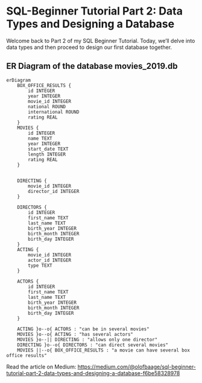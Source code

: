 # SQL-Beginner Tutorial Part 2: Data Types and Designing a Database

Welcome back to Part 2 of my SQL Beginner Tutorial. Today, we’ll delve into data types and then proceed to design our first database together.

## ER Diagram of the database movies_2019.db

```mermaid
erDiagram              
    BOX_OFFICE_RESULTS {
        id INTEGER
        year INTEGER
        movie_id INTEGER
        national ROUND
        international ROUND
        rating REAL
    } 
    MOVIES {
        id INTEGER
        name TEXT
        year INTEGER
        start_date TEXT 
        length INTEGER
        rating REAL        
    } 
    

    DIRECTING {
        movie_id INTEGER 
        director_id INTEGER 
    }  

    DIRECTORS {
        id INTEGER
        first_name TEXT
        last_name TEXT
        birth_year INTEGER 
        birth_month INTEGER 
        birth_day INTEGER
    }     
    ACTING {
        movie_id INTEGER
        actor_id INTEGER
        type TEXT
    }
    
    ACTORS {
        id INTEGER
        first_name TEXT
        last_name TEXT
        birth_year INTEGER
        birth_month INTEGER
        birth_day INTEGER
    }   

    ACTING }o--o{ ACTORS : "can be in several movies"
    MOVIES }o--o{ ACTING : "has several actors"
    MOVIES }o--|| DIRECTING : "allows only one director"
    DIRECTING }o--o{ DIRECTORS : "can direct several movies" 
    MOVIES ||--o{ BOX_OFFICE_RESULTS : "a movie can have several box office results"   

```


Read the article on Medium: https://medium.com/@olofbaage/sql-beginner-tutorial-part-2-data-types-and-designing-a-database-f6be58328978
